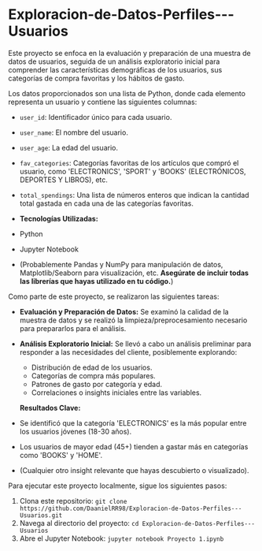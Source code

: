 # Exploracion-de-Datos-Perfiles---Usuarios
Este proyecto se enfoca en la evaluación y preparación de una muestra de datos de usuarios, seguida de un análisis exploratorio inicial para comprender las características demográficas de los usuarios, sus categorías de compra favoritas y los hábitos de gasto.  

Los datos proporcionados son una lista de Python, donde cada elemento representa un usuario y contiene las siguientes columnas:

* `user_id`: Identificador único para cada usuario.
* `user_name`: El nombre del usuario.
* `user_age`: La edad del usuario.
* `fav_categories`: Categorías favoritas de los artículos que compró el usuario, como 'ELECTRONICS', 'SPORT' y 'BOOKS' (ELECTRÓNICOS, DEPORTES Y LIBROS), etc.
* `total_spendings`: Una lista de números enteros que indican la cantidad total gastada en cada una de las categorías favoritas.

* **Tecnologías Utilizadas:**
* Python
* Jupyter Notebook
* (Probablemente Pandas y NumPy para manipulación de datos, Matplotlib/Seaborn para visualización, etc. **Asegúrate de incluir todas las librerías que hayas utilizado en tu código.**)

Como parte de este proyecto, se realizaron las siguientes tareas:
* **Evaluación y Preparación de Datos:** Se examinó la calidad de la muestra de datos y se realizó la limpieza/preprocesamiento necesario para prepararlos para el análisis.
* **Análisis Exploratorio Inicial:** Se llevó a cabo un análisis preliminar para responder a las necesidades del cliente, posiblemente explorando:
    * Distribución de edad de los usuarios.
    * Categorías de compra más populares.
    * Patrones de gasto por categoría y edad.
    * Correlaciones o insights iniciales entre las variables.

    **Resultados Clave:**
* Se identificó que la categoría 'ELECTRONICS' es la más popular entre los usuarios jóvenes (18-30 años).
* Los usuarios de mayor edad (45+) tienden a gastar más en categorías como 'BOOKS' y 'HOME'.
* (Cualquier otro insight relevante que hayas descubierto o visualizado).

Para ejecutar este proyecto localmente, sigue los siguientes pasos:

1.  Clona este repositorio:
    `git clone https://github.com/DaanielRR98/Exploracion-de-Datos-Perfiles---Usuarios.git`
2.  Navega al directorio del proyecto:
    `cd Exploracion-de-Datos-Perfiles---Usuarios`
3.  Abre el Jupyter Notebook:
    `jupyter notebook Proyecto 1.ipynb`
